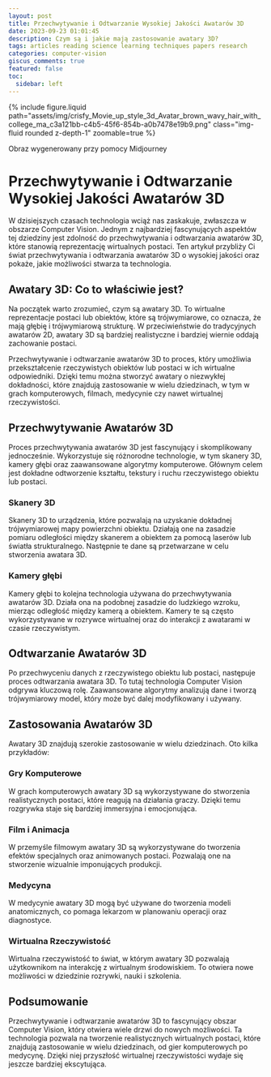 ```yaml
---
layout: post
title: Przechwytywanie i Odtwarzanie Wysokiej Jakości Awatarów 3D
date: 2023-09-23 01:01:45
description: Czym są i jakie mają zastosowanie awatary 3D?
tags: articles reading science learning techniques papers research
categories: computer-vision
giscus_comments: true
featured: false
toc:
  sidebar: left
---
```

{% include figure.liquid path="assets/img/crisfy_Movie_up_style_3d_Avatar_brown_wavy_hair_with_college_ma_c3a121bb-c4b5-45f6-854b-a0b7478e19b9.png" class="img-fluid rounded z-depth-1" zoomable=true %}
<div class="caption">
    Obraz wygenerowany przy pomocy Midjourney
</div>


# Przechwytywanie i Odtwarzanie Wysokiej Jakości Awatarów 3D

W dzisiejszych czasach technologia wciąż nas zaskakuje, zwłaszcza w obszarze Computer Vision. Jednym z najbardziej fascynujących aspektów tej dziedziny jest zdolność do przechwytywania i odtwarzania awatarów 3D, które stanowią reprezentację wirtualnych postaci. Ten artykuł przybliży Ci świat przechwytywania i odtwarzania awatarów 3D o wysokiej jakości oraz pokaże, jakie możliwości stwarza ta technologia.

## Awatary 3D: Co to właściwie jest?

Na początek warto zrozumieć, czym są awatary 3D. To wirtualne reprezentacje postaci lub obiektów, które są trójwymiarowe, co oznacza, że mają głębię i trójwymiarową strukturę. W przeciwieństwie do tradycyjnych awatarów 2D, awatary 3D są bardziej realistyczne i bardziej wiernie oddają zachowanie postaci. 

Przechwytywanie i odtwarzanie awatarów 3D to proces, który umożliwia przekształcenie rzeczywistych obiektów lub postaci w ich wirtualne odpowiedniki. Dzięki temu można stworzyć awatary o niezwykłej dokładności, które znajdują zastosowanie w wielu dziedzinach, w tym w grach komputerowych, filmach, medycynie czy nawet wirtualnej rzeczywistości.

## Przechwytywanie Awatarów 3D

Proces przechwytywania awatarów 3D jest fascynujący i skomplikowany jednocześnie. Wykorzystuje się różnorodne technologie, w tym skanery 3D, kamery głębi oraz zaawansowane algorytmy komputerowe. Głównym celem jest dokładne odtworzenie kształtu, tekstury i ruchu rzeczywistego obiektu lub postaci.

### Skanery 3D

Skanery 3D to urządzenia, które pozwalają na uzyskanie dokładnej trójwymiarowej mapy powierzchni obiektu. Działają one na zasadzie pomiaru odległości między skanerem a obiektem za pomocą laserów lub światła strukturalnego. Następnie te dane są przetwarzane w celu stworzenia awatara 3D.

### Kamery głębi

Kamery głębi to kolejna technologia używana do przechwytywania awatarów 3D. Działa ona na podobnej zasadzie do ludzkiego wzroku, mierząc odległość między kamerą a obiektem. Kamery te są często wykorzystywane w rozrywce wirtualnej oraz do interakcji z awatarami w czasie rzeczywistym.

## Odtwarzanie Awatarów 3D

Po przechwyceniu danych z rzeczywistego obiektu lub postaci, następuje proces odtwarzania awatara 3D. To tutaj technologia Computer Vision odgrywa kluczową rolę. Zaawansowane algorytmy analizują dane i tworzą trójwymiarowy model, który może być dalej modyfikowany i używany.

## Zastosowania Awatarów 3D

Awatary 3D znajdują szerokie zastosowanie w wielu dziedzinach. Oto kilka przykładów:

### Gry Komputerowe

W grach komputerowych awatary 3D są wykorzystywane do stworzenia realistycznych postaci, które reagują na działania graczy. Dzięki temu rozgrywka staje się bardziej immersyjna i emocjonująca.

### Film i Animacja

W przemyśle filmowym awatary 3D są wykorzystywane do tworzenia efektów specjalnych oraz animowanych postaci. Pozwalają one na stworzenie wizualnie imponujących produkcji.

### Medycyna

W medycynie awatary 3D mogą być używane do tworzenia modeli anatomicznych, co pomaga lekarzom w planowaniu operacji oraz diagnostyce.

### Wirtualna Rzeczywistość

Wirtualna rzeczywistość to świat, w którym awatary 3D pozwalają użytkownikom na interakcję z wirtualnym środowiskiem. To otwiera nowe możliwości w dziedzinie rozrywki, nauki i szkolenia.

## Podsumowanie

Przechwytywanie i odtwarzanie awatarów 3D to fascynujący obszar Computer Vision, który otwiera wiele drzwi do nowych możliwości. Ta technologia pozwala na tworzenie realistycznych wirtualnych postaci, które znajdują zastosowanie w wielu dziedzinach, od gier komputerowych po medycynę. Dzięki niej przyszłość wirtualnej rzeczywistości wydaje się jeszcze bardziej ekscytująca.